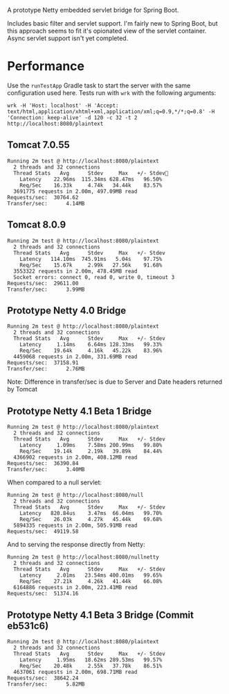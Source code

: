 A prototype Netty embedded servlet bridge for Spring Boot.

Includes basic filter and servlet support. I'm fairly new to Spring Boot, but this approach seems to fit it's opionated view of the servlet container. Async servlet support isn't yet completed.

Performance
=============

Use the `runTestApp` Gradle task to start the server with the same configuration used here. Tests run with `wrk` with the following arguments:

    wrk -H 'Host: localhost' -H 'Accept: text/html,application/xhtml+xml,application/xml;q=0.9,*/*;q=0.8' -H 'Connection: keep-alive' -d 120 -c 32 -t 2 http://localhost:8080/plaintext

Tomcat 7.0.55
-------------

    Running 2m test @ http://localhost:8080/plaintext
      2 threads and 32 connections
      Thread Stats   Avg      Stdev     Max   +/- Stdev
        Latency    22.96ms  115.34ms 628.47ms   96.50%
        Req/Sec    16.33k     4.74k   34.44k    83.57%
      3691775 requests in 2.00m, 497.09MB read
    Requests/sec:  30764.62
    Transfer/sec:      4.14MB

Tomcat 8.0.9
-------------

    Running 2m test @ http://localhost:8080/plaintext
      2 threads and 32 connections
      Thread Stats   Avg      Stdev     Max   +/- Stdev
        Latency   114.10ms  745.91ms   5.04s    97.75%
        Req/Sec    15.67k     2.99k   27.56k    91.68%
      3553322 requests in 2.00m, 478.45MB read
      Socket errors: connect 0, read 0, write 0, timeout 3
    Requests/sec:  29611.00
    Transfer/sec:      3.99MB

Prototype Netty 4.0 Bridge
-------------

    Running 2m test @ http://localhost:8080/plaintext
      2 threads and 32 connections
      Thread Stats   Avg      Stdev     Max   +/- Stdev
        Latency     1.14ms    6.64ms 128.33ms   99.33%
        Req/Sec    19.64k     4.16k   45.22k    83.96%
      4459068 requests in 2.00m, 331.69MB read
    Requests/sec:  37158.91
    Transfer/sec:      2.76MB

Note: Difference in transfer/sec is due to Server and Date headers returned by Tomcat

Prototype Netty 4.1 Beta 1 Bridge
-------------

    Running 2m test @ http://localhost:8080/plaintext
      2 threads and 32 connections
      Thread Stats   Avg      Stdev     Max   +/- Stdev
        Latency     1.09ms    7.58ms 200.99ms   99.80%
        Req/Sec    19.14k     2.19k   39.89k    84.44%
      4366902 requests in 2.00m, 408.12MB read
    Requests/sec:  36390.84
    Transfer/sec:      3.40MB

When compared to a null servlet:

    Running 2m test @ http://localhost:8080/null
      2 threads and 32 connections
      Thread Stats   Avg      Stdev     Max   +/- Stdev
        Latency   820.84us    3.47ms  66.04ms   99.70%
        Req/Sec    26.03k     4.27k   45.44k    69.68%
      5894335 requests in 2.00m, 505.91MB read
    Requests/sec:  49119.58

And to serving the response directly from Netty:

    Running 2m test @ http://localhost:8080/nullnetty
      2 threads and 32 connections
      Thread Stats   Avg      Stdev     Max   +/- Stdev
        Latency     2.01ms   23.54ms 400.01ms   99.65%
        Req/Sec    27.21k     4.26k   41.44k    66.08%
      6164886 requests in 2.00m, 223.41MB read
    Requests/sec:  51374.16

Prototype Netty 4.1 Beta 3 Bridge (Commit eb531c6)
-------------

    Running 2m test @ http://localhost:8080/plaintext
      2 threads and 32 connections
      Thread Stats   Avg      Stdev     Max   +/- Stdev
        Latency     1.95ms   18.62ms 289.53ms   99.57%
        Req/Sec    20.48k     2.55k   37.78k    86.51%
      4637061 requests in 2.00m, 698.71MB read
    Requests/sec:  38642.24
    Transfer/sec:      5.82MB
